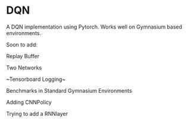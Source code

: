 # DQN
A DQN implementation using Pytorch. Works well on Gymnasium based environments.

Soon to add:

Replay Buffer

Two Networks

~Tensorboard Logging~

Benchmarks in Standard Gymnasium Environments

Adding CNNPolicy

Trying to add a RNNlayer
